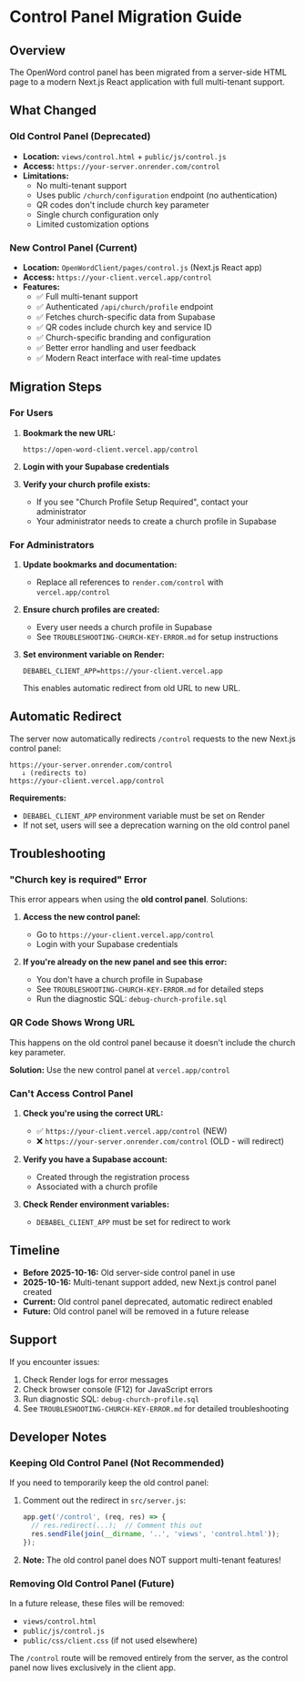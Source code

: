 # Control Panel Migration Guide

## Overview

The OpenWord control panel has been migrated from a server-side HTML page to a modern Next.js React application with full multi-tenant support.

## What Changed

### Old Control Panel (Deprecated)
- **Location:** `views/control.html` + `public/js/control.js`
- **Access:** `https://your-server.onrender.com/control`
- **Limitations:**
  - No multi-tenant support
  - Uses public `/church/configuration` endpoint (no authentication)
  - QR codes don't include church key parameter
  - Single church configuration only
  - Limited customization options

### New Control Panel (Current)
- **Location:** `OpenWordClient/pages/control.js` (Next.js React app)
- **Access:** `https://your-client.vercel.app/control`
- **Features:**
  - ✅ Full multi-tenant support
  - ✅ Authenticated `/api/church/profile` endpoint
  - ✅ Fetches church-specific data from Supabase
  - ✅ QR codes include church key and service ID
  - ✅ Church-specific branding and configuration
  - ✅ Better error handling and user feedback
  - ✅ Modern React interface with real-time updates

## Migration Steps

### For Users

1. **Bookmark the new URL:**
   ```
   https://open-word-client.vercel.app/control
   ```

2. **Login with your Supabase credentials**

3. **Verify your church profile exists:**
   - If you see "Church Profile Setup Required", contact your administrator
   - Your administrator needs to create a church profile in Supabase

### For Administrators

1. **Update bookmarks and documentation:**
   - Replace all references to `render.com/control` with `vercel.app/control`

2. **Ensure church profiles are created:**
   - Every user needs a church profile in Supabase
   - See `TROUBLESHOOTING-CHURCH-KEY-ERROR.md` for setup instructions

3. **Set environment variable on Render:**
   ```
   DEBABEL_CLIENT_APP=https://your-client.vercel.app
   ```
   This enables automatic redirect from old URL to new URL.

## Automatic Redirect

The server now automatically redirects `/control` requests to the new Next.js control panel:

```
https://your-server.onrender.com/control
   ↓ (redirects to)
https://your-client.vercel.app/control
```

**Requirements:**
- `DEBABEL_CLIENT_APP` environment variable must be set on Render
- If not set, users will see a deprecation warning on the old control panel

## Troubleshooting

### "Church key is required" Error

This error appears when using the **old control panel**. Solutions:

1. **Access the new control panel:**
   - Go to `https://your-client.vercel.app/control`
   - Login with your Supabase credentials

2. **If you're already on the new panel and see this error:**
   - You don't have a church profile in Supabase
   - See `TROUBLESHOOTING-CHURCH-KEY-ERROR.md` for detailed steps
   - Run the diagnostic SQL: `debug-church-profile.sql`

### QR Code Shows Wrong URL

This happens on the old control panel because it doesn't include the church key parameter.

**Solution:** Use the new control panel at `vercel.app/control`

### Can't Access Control Panel

1. **Check you're using the correct URL:**
   - ✅ `https://your-client.vercel.app/control` (NEW)
   - ❌ `https://your-server.onrender.com/control` (OLD - will redirect)

2. **Verify you have a Supabase account:**
   - Created through the registration process
   - Associated with a church profile

3. **Check Render environment variables:**
   - `DEBABEL_CLIENT_APP` must be set for redirect to work

## Timeline

- **Before 2025-10-16:** Old server-side control panel in use
- **2025-10-16:** Multi-tenant support added, new Next.js control panel created
- **Current:** Old control panel deprecated, automatic redirect enabled
- **Future:** Old control panel will be removed in a future release

## Support

If you encounter issues:

1. Check Render logs for error messages
2. Check browser console (F12) for JavaScript errors
3. Run diagnostic SQL: `debug-church-profile.sql`
4. See `TROUBLESHOOTING-CHURCH-KEY-ERROR.md` for detailed troubleshooting

## Developer Notes

### Keeping Old Control Panel (Not Recommended)

If you need to temporarily keep the old control panel:

1. Comment out the redirect in `src/server.js`:
   ```javascript
   app.get('/control', (req, res) => {
     // res.redirect(...);  // Comment this out
     res.sendFile(join(__dirname, '..', 'views', 'control.html'));
   });
   ```

2. **Note:** The old control panel does NOT support multi-tenant features!

### Removing Old Control Panel (Future)

In a future release, these files will be removed:
- `views/control.html`
- `public/js/control.js`
- `public/css/client.css` (if not used elsewhere)

The `/control` route will be removed entirely from the server, as the control panel now lives exclusively in the client app.
